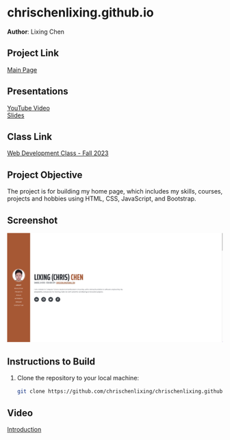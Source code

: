 # chrischenlixing.github.io

**Author**: Lixing Chen

## Project Link

[Main Page](https://chrischenlixing.github.io/chrisWebP1/index.html)

## Presentations

[YouTube Video](https://www.youtube.com/watch?v=ZNoN0Z-viP4)  
[Slides](https://docs.google.com/presentation/d/1PM3qGEczMse1aCJlBDlbaam5u2zRkUwhFXkmrBWu698/edit#slide=id.g280a5e4a4fd_0_219)

## Class Link

[Web Development Class - Fall 2023](https://johnguerra.co/classes/webDevelopment_fall_2023/)

## Project Objective

The project is for building my home page, which includes my skills, courses, projects and hobbies using HTML, CSS, JavaScript, and Bootstrap.

## Screenshot

![Homepage Screenshot](./chrisWebP1/assets/img/homepageshot.jpg)

## Instructions to Build

1. Clone the repository to your local machine:

   ```bash
   git clone https://github.com/chrischenlixing/chrischenlixing.github.io.git
   ```

## Video

[Introduction](https://chrischenlixing.github.io/chrisWebP1/index.html)
